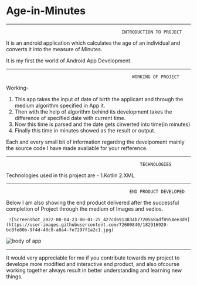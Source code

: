 # Age-in-Minutes

*************************************************************************************************************************************************************************
                                                INTRODUCTION TO PROJECT

It is an android application which calculates the age of an individual and converts it into the measure of Minutes. 

It is my first the world of Android App Development.

*************************************************************************************************************************************************************************
                                
                                                    WORKING OF PROJECT

Working-

  1. This app takes the input of date of birth the applicant and through the medium algorithm specified in App it.
  2. Then with the help of algorithm behind its development takes the difference of specified date with current time.
  3. Now this time is parsed and the date gets cinverted into time(in minutes)
  4. Finally this time in minutes showed as the result or output.

Each and every small bit of information regarding the develpoment mainly the source code I have made avaliable for your refference.

**********************************************************************************************************************************************************************

                                                       TECHNOLOGIES

Technologies used in this project are - 
   1.Kotlin
   2.XML

**********************************************************************************************************************************************************************

                                                   END PRODUCT DEVELOPED

Below I am also showing the end product delivered after the successful completion of Project through the medium of Images and vedios.
 
     ![Screenshot_2022-08-04-23-00-01-25_427cd6913834b7720568adf8954ee3d9](https://user-images.githubusercontent.com/72600840/182916920-bc8fe80b-9f4d-40c8-a8a4-fe7297f1a2c1.jpg)

![body of app](https://user-images.githubusercontent.com/72600840/182917441-570f8583-8bc4-4804-94f6-3d68afa6459c.png)


**********************************************************************************************************************************************************************
     

  It would very appreciable for me if you contribute towards my project to develope more modified and interactive end product, and also ofcourse working together always result in better understanding and learning new things.
